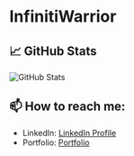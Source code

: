 # InfinitiWarrior

## 📈 GitHub Stats
![GitHub Stats](https://github-readme-stats.vercel.app/api?username=InfinitiWarrior&show_icons=true&theme=radical)

## 📫 How to reach me:
- LinkedIn: [LinkedIn Profile](https://www.linkedin.com/in/daniel-axelson-63a2a5290/)
- Portfolio: [Portfolio](https://infinitiwarrior.github.io/)
